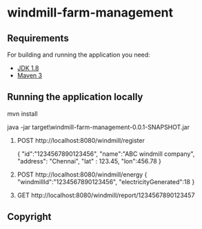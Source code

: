 # windmill-farm-management


## Requirements

For building and running the application you need:

- [JDK 1.8](http://www.oracle.com/technetwork/java/javase/downloads/jdk8-downloads-2133151.html)
- [Maven 3](https://maven.apache.org)

## Running the application locally

mvn install

java -jar target\windmill-farm-management-0.0.1-SNAPSHOT.jar

1. POST http://localhost:8080/windmill/register

	{
		"id":"1234567890123456",
		"name":"ABC windmill company",
		"address": "Chennai",
		"lat" : 123.45,
		"lon":456.78
	}
	
2. POST http://localhost:8080/windmill/energy
	{
	"windmillId":"1234567890123456",
	"electricityGenerated":18
	}
	
3. GET http://localhost:8080/windmill/report/1234567890123457 

## Copyright

